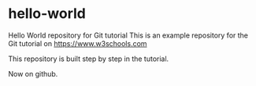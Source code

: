 # hello-world
Hello World repository for Git tutorial
This is an example repository for the Git tutorial on https://www.w3schools.com

This repository is built step by step in the tutorial.

Now on github.

